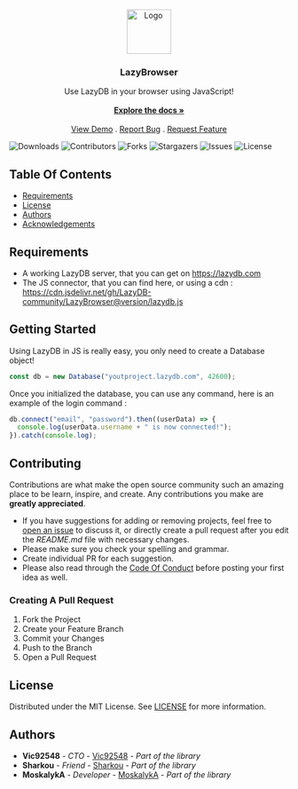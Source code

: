 <br/>
<p align="center">
  <a href="https://github.com/LazyDB-community/LazyBrowser">
    <img src="https://i.imgur.com/oTW6Hab.png" alt="Logo" width="80" height="80">
  </a>

  <h3 align="center">LazyBrowser</h3>

  <p align="center">
    Use LazyDB in your browser using JavaScript!
    <br/>
    <br/>
    <a href="https://github.com/LazyDB-community/LazyBrowser"><strong>Explore the docs »</strong></a>
    <br/>
    <br/>
    <a href="https://github.com/LazyDB-community/LazyBrowser">View Demo</a>
    .
    <a href="https://github.com/LazyDB-community/LazyBrowser/issues">Report Bug</a>
    .
    <a href="https://github.com/LazyDB-community/LazyBrowser/issues">Request Feature</a>
  </p>
</p>

![Downloads](https://img.shields.io/github/downloads/LazyDB-community/LazyBrowser/total) ![Contributors](https://img.shields.io/github/contributors/LazyDB-community/LazyBrowser?color=dark-green) ![Forks](https://img.shields.io/github/forks/LazyDB-community/LazyBrowser?style=social) ![Stargazers](https://img.shields.io/github/stars/LazyDB-community/LazyBrowser?style=social) ![Issues](https://img.shields.io/github/issues/LazyDB-community/LazyBrowser) ![License](https://img.shields.io/github/license/LazyDB-community/LazyBrowser) 

## Table Of Contents

* [Requirements](#requirements)
* [License](#license)
* [Authors](#authors)
* [Acknowledgements](#acknowledgements)

## Requirements

* A working LazyDB server, that you can get on https://lazydb.com    
* The JS connector, that you can find here, or using a cdn : https://cdn.jsdelivr.net/gh/LazyDB-community/LazyBrowser@version/lazydb.js   

## Getting Started

Using LazyDB in JS is really easy, you only need to create a Database object!

```js
const db = new Database("youtproject.lazydb.com", 42600);
```

Once you initialized the database, you can use any command, here is an example of the login command :

```js
db.connect("email", "password").then((userData) => {
  console.log(userData.username + " is now connected!");
}).catch(console.log);
```

## Contributing

Contributions are what make the open source community such an amazing place to be learn, inspire, and create. Any contributions you make are **greatly appreciated**.
* If you have suggestions for adding or removing projects, feel free to [open an issue](https://github.com/LazyDB-community/LazyCSharp/issues/new) to discuss it, or directly create a pull request after you edit the *README.md* file with necessary changes.
* Please make sure you check your spelling and grammar.
* Create individual PR for each suggestion.
* Please also read through the [Code Of Conduct](https://github.com/LazyDB-community/LazyCSharp/blob/main/CODE_OF_CONDUCT.md) before posting your first idea as well.

### Creating A Pull Request

1. Fork the Project
2. Create your Feature Branch
3. Commit your Changes
4. Push to the Branch
5. Open a Pull Request

## License

Distributed under the MIT License. See [LICENSE](https://github.com/LazyDB-community/LazyBrowser/blob/main/LICENSE.md) for more information.

## Authors

* **Vic92548** - *CTO* - [Vic92548](https://github.com/Vic92548) - *Part of the library*
* **Sharkou** - *Friend* - [Sharkou](https://github.com/Sharkou) - *Part of the library*
* **MoskalykA** - *Developer* - [MoskalykA](https://github.com/MoskalykA/) - *Part of the library*
